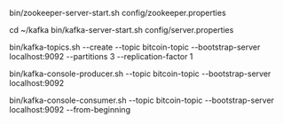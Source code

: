 bin/zookeeper-server-start.sh config/zookeeper.properties

cd ~/kafka
bin/kafka-server-start.sh config/server.properties

bin/kafka-topics.sh --create --topic bitcoin-topic --bootstrap-server localhost:9092 --partitions 3 --replication-factor 1

bin/kafka-console-producer.sh --topic bitcoin-topic --bootstrap-server localhost:9092

bin/kafka-console-consumer.sh --topic bitcoin-topic --bootstrap-server localhost:9092 --from-beginning
